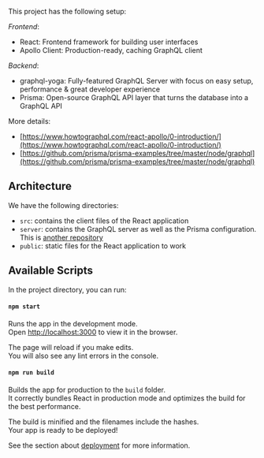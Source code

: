 This project has the following setup:

_Frontend_:
- React: Frontend framework for building user interfaces
- Apollo Client: Production-ready, caching GraphQL client

_Backend_:
- graphql-yoga: Fully-featured GraphQL Server with focus on easy setup, performance & great developer experience
- Prisma: Open-source GraphQL API layer that turns the database into a GraphQL API

More details:
- [https://www.howtographql.com/react-apollo/0-introduction/](https://www.howtographql.com/react-apollo/0-introduction/)
- [https://github.com/prisma/prisma-examples/tree/master/node/graphql](https://github.com/prisma/prisma-examples/tree/master/node/graphql)

## Architecture

We have the following directories:
- `src`: contains the client files of the React application
- `server`: contains the GraphQL server as well as the Prisma configuration. This is [another repository](https://github.com/bdebever/graphql-mini-articles-server)
- `public`: static files for the React application to work

## Available Scripts

In the project directory, you can run:

#### `npm start`

Runs the app in the development mode.<br>
Open [http://localhost:3000](http://localhost:3000) to view it in the browser.

The page will reload if you make edits.<br>
You will also see any lint errors in the console.

#### `npm run build`

Builds the app for production to the `build` folder.<br>
It correctly bundles React in production mode and optimizes the build for the best performance.

The build is minified and the filenames include the hashes.<br>
Your app is ready to be deployed!

See the section about [deployment](https://facebook.github.io/create-react-app/docs/deployment) for more information.
